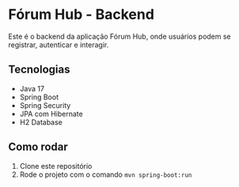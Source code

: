 # Fórum Hub - Backend

Este é o backend da aplicação Fórum Hub, onde usuários podem se registrar, autenticar e interagir.

## Tecnologias
- Java 17
- Spring Boot
- Spring Security
- JPA com Hibernate
- H2 Database

## Como rodar
1. Clone este repositório
2. Rode o projeto com o comando `mvn spring-boot:run`
